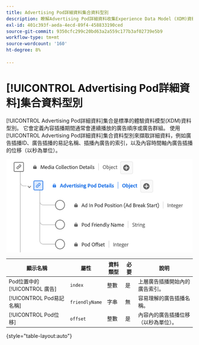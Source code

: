 ```yaml
---
title: Advertising Pod詳細資料集合資料型別
description: 瞭解Advertising Pod詳細資料收集Experience Data Model (XDM)資料型別。
exl-id: 401c393f-aeda-4ecd-89f4-458833190ced
source-git-commit: 9350cfc299c20bd63a2a559c177b3af02739e5b9
workflow-type: tm+mt
source-wordcount: '160'
ht-degree: 8%

---
```


# [!UICONTROL Advertising Pod詳細資料]集合資料型別

[!UICONTROL Advertising Pod詳細資料]集合是標準的體驗資料模型(XDM)資料型別。 它會定義內容插播期間通常會連續播放的廣告順序或廣告群組。 使用[!UICONTROL Advertising Pod詳細資料]集合資料型別來擷取詳細資料，例如廣告插播ID、廣告插播的易記名稱、插播內廣告的索引，以及內容時間軸內廣告插播的位移（以秒為單位）。

![Advertising Pod詳細資訊集合資料型別的圖表。](../images/data-types/advertising-pod-details-collection.png)

| 顯示名稱 | 屬性 | 資料類型 | 必要 | 說明 |
|-----------------------------------------|-----------------|-----------|----------|---------------------------------------------------------|
| Pod位置中的[!UICONTROL 廣告] | `index` | 整數 | 是 | 上層廣告插播開始內的廣告索引。 |
| [!UICONTROL Pod易記名稱] | `friendlyName` | 字串 | 無 | 容易理解的廣告插播名稱。 |
| [!UICONTROL Pod位移] | `offset` | 整數 | 是 | 內容內的廣告插播位移（以秒為單位）。 |

{style="table-layout:auto"}
